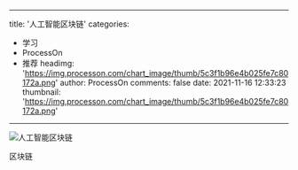 
---
title: '人工智能区块链'
categories: 
 - 学习
 - ProcessOn
 - 推荐
headimg: 'https://img.processon.com/chart_image/thumb/5c3f1b96e4b025fe7c80172a.png'
author: ProcessOn
comments: false
date: 2021-11-16 12:33:23
thumbnail: 'https://img.processon.com/chart_image/thumb/5c3f1b96e4b025fe7c80172a.png'
---

<div>   
<img class="thumb" alt="人工智能区块链" src="https://img.processon.com/chart_image/thumb/5c3f1b96e4b025fe7c80172a.png" referrerpolicy="no-referrer">
<p>区块链</p>  
</div>
            